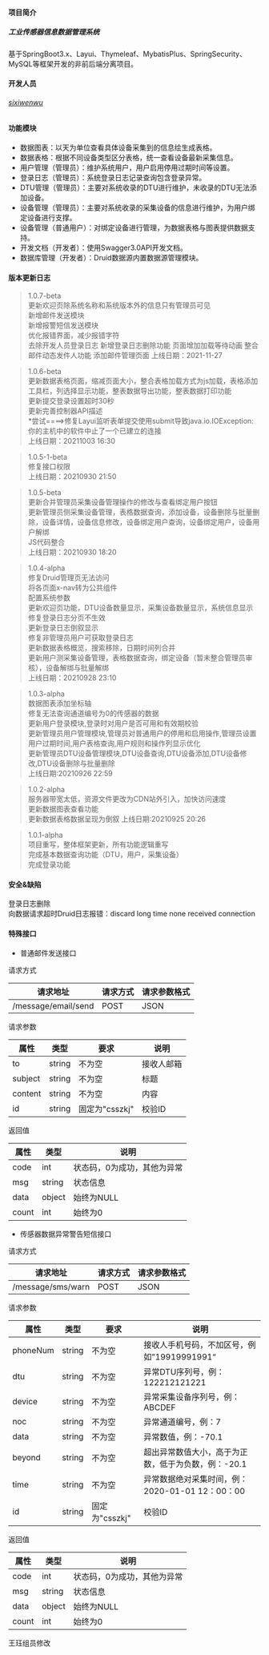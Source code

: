#### 项目简介
##### 工业传感器信息数据管理系统   
基于SpringBoot3.x、Layui、Thymeleaf、MybatisPlus、SpringSecurity、MySQL等框架开发的非前后端分离项目。

#### 开发人员
###### [sixiwenwu](http://sixiwenwu.com)

#### 功能模块
- 数据图表：以天为单位查看具体设备采集到的信息绘生成表格。
- 数据表格：根据不同设备类型区分表格，统一查看设备最新采集信息。
- 用户管理（管理员）：维护系统用户，用户启用停用过期时间等设置。
- 登录日志（管理员）：系统登录日志记录查询包含登录异常。
- DTU管理（管理员）：主要对系统收录的DTU进行维护，未收录的DTU无法添加设备。
- 设备管理（管理员）：主要对系统收录的采集设备的信息进行维护，为用户绑定设备进行支撑。
- 设备管理（普通用户）：对绑定设备进行管理，为数据表格与图表提供数据支持。
- 开发文档（开发者）：使用Swagger3.0API开发文档。
- 数据库管理（开发者）：Druid数据源内置数据源管理模块。

#### 版本更新日志
> 1.0.7-beta  
更新欢迎页除系统名称和系统版本外的信息只有管理员可见  
新增邮件发送模块  
新增报警短信发送模块  
优化报错界面，减少报错字符  
去除开发人员登录日志
新增登录日志删除功能
页面增加加载等待动画
整合邮件动态发件人功能
添加邮件管理页面
上线日期：2021-11-27

> 1.0.6-beta  
更新数据表格页面，缩减页面大小，整合表格加载方式为js加载，表格添加工具栏，列选择显示功能，整表数据导出功能，整表数据打印功能  
更新提交登录设置超时30秒  
更新完善控制器API描述  
*尝试====>修复Layui监听表单提交使用submit导致java.io.IOException: 你的主机中的软件中止了一个已建立的连接  
上线日期：20211003 16:30  

> 1.0.5-1-beta  
修复接口权限  
上线日期：20210930 21:50  

> 1.0.5-beta  
更新合并管理员采集设备管理操作的修改与查看绑定用户按钮  
更新管理员侧采集设备管理，表格数据查询，添加设备，设备删除与批量删除，设备详情，设备信息修改，设备绑定用户查询，设备绑定用户，设备用户解绑  
JS代码整合  
上线日期：20210930 18:20 

> 1.0.4-alpha  
修复Druid管理页无法访问  
将各页面x-nav转为公共组件  
配置系统参数  
更新欢迎页功能，DTU设备数量显示，采集设备数量显示，系统信息显示  
修复登录日志分页不生效  
更新登录日志倒叙显示  
修复非管理员用户可获取登录日志  
更新数据表格概览，搜索移除，日期时间列合并  
更新用户测采集设备管理，表格数据查询，绑定设备（暂未整合管理员审核），设备解绑与批量解绑  
上线日期：20210928 23:10  

> 1.0.3-alpha  
数据图表添加坐标轴  
修复无法查询通道编号为0的传感器的数据  
更新用户登录模块,登录时对用户是否可用和有效期校验  
更新管理员用户管理模块,管理员对普通用户的停用和启用操作,管理员设置用户过期时间,用户表格查询,用户规则和操作列显示优化  
更新管理员DTU设备管理模块,DTU设备查询,DTU设备添加,DTU设备修改,DTU设备删除与批量删除  
上线日期:20210926 22:59  

> 1.0.2-alpha  
服务器带宽太低，资源文件更改为CDN站外引入，加快访问速度  
更新数据图表查看功能  
更新数据表格数据呈现为倒叙 上线日期:20210925 20:26  

> 1.0.1-alpha  
项目重写，整体框架更新，所有功能逻辑重写  
完成基本数据查询功能（DTU，用户，采集设备）  
完成登录功能


#### 安全&缺陷
登录日志删除  
向数据请求超时Druid日志报错：discard long time none received connection  

#### 特殊接口
- 普通邮件发送接口   

请求方式

| 请求地址                | 请求方式     | 请求参数格式 |
| --------------------- | ----------- | ---------- |
| /message/email/send   | POST        | JSON       |

请求参数

| 属性    | 类型       | 要求          | 说明          |
| --------- | --------- | ------------- | ------------ |
| to        | string    | 不为空         | 接收人邮箱     |
| subject   | string    | 不为空         | 标题          |
| content   | string    | 不为空         | 内容          |
| id        | string    | 固定为"csszkj" | 校验ID        |

返回值

| 属性       | 类型       | 说明                   |
| --------- | --------- | ---------------------- |
| code      | int       | 状态码，0为成功，其他为异常 |
| msg       | string    | 状态信息                |
| data      | object    | 始终为NULL              |
| count     | int       | 始终为0                 |

- 传感器数据异常警告短信接口   

请求方式

| 请求地址                | 请求方式     | 请求参数格式 |
| --------------------- | ----------- | ---------- |
| /message/sms/warn   | POST        | JSON       |

请求参数

| 属性       | 类型       | 要求          | 说明          |
| --------- | --------- | ------------- | ------------ |
| phoneNum  | string    | 不为空         | 接收人手机号码，不加区号，例如”19919991991“      |
| dtu       | string    | 不为空         | 异常DTU序列号，例：122212121221               |
| device    | string    | 不为空         | 异常采集设备序列号，例：ABCDEF                  |
| noc       | string    | 不为空         | 异常通道编号，例：7                            |
| data      | string    | 不为空         | 异常数值，例：-70.1                           |
| beyond    | string    | 不为空         | 超出异常数值大小，高于为正数，低于为负数，例：-20.1  |
| time      | string    | 不为空         | 异常数据绝对采集时间，例：2020-01-01 12：00：00  |
| id        | string    | 固定为"csszkj" | 校验ID                                      |

返回值

| 属性       | 类型       | 说明                   |
| --------- | --------- | ---------------------- |
| code      | int       | 状态码，0为成功，其他为异常 |
| msg       | string    | 状态信息                |
| data      | object    | 始终为NULL              |
| count     | int       | 始终为0                 |



王珏组员修改